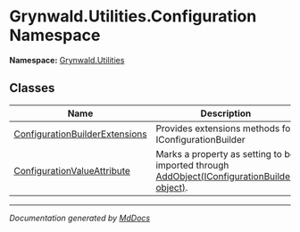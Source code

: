 ﻿<!--  
  <auto-generated>   
    The contents of this file were generated by a tool.  
    Changes to this file may be list if the file is regenerated  
  </auto-generated>   
-->

# Grynwald.Utilities.Configuration Namespace

**Namespace:** [Grynwald.Utilities](../index.md)  

## Classes

| Name                                                                      | Description                                                                                                                                             |
| ------------------------------------------------------------------------- | ------------------------------------------------------------------------------------------------------------------------------------------------------- |
| [ConfigurationBuilderExtensions](ConfigurationBuilderExtensions/index.md) | Provides extensions methods for IConfigurationBuilder                                                                                                   |
| [ConfigurationValueAttribute](ConfigurationValueAttribute/index.md)       | Marks a property as setting to be imported through [AddObject(IConfigurationBuilder, object)](ConfigurationBuilderExtensions/methods/AddObject.md).     |

___

*Documentation generated by [MdDocs](https://github.com/ap0llo/mddocs)*
